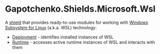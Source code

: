 # Gapotchenko.Shields.Microsoft.Wsl

A [shield](../../..#overview) that provides ready-to-use modules for working with [Windows Subsystem for Linux](https://learn.microsoft.com/windows/wsl/about) (a.k.a. WSL) technology:

- [Deployment](Source/Gapotchenko.Shields.Microsoft.Wsl.Deployment) - identifies installed instances of WSL
- [Runtime](Source/Gapotchenko.Shields.Microsoft.Wsl.Runtime) - accesses active runtime instances of WSL and interacts with them
